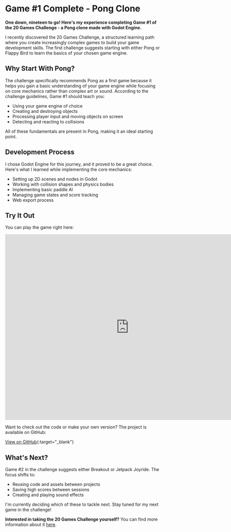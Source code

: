 # Game #1 Complete - Pong Clone


**One down, nineteen to go! Here's my experience completing Game #1 of the 20 Games Challenge - a Pong clone made with Godot Engine.**

I recently discovered the 20 Games Challenge, a structured learning path where you create increasingly complex games to build your game development skills. The first challenge suggests starting with either Pong or Flappy Bird to learn the basics of your chosen game engine.

## Why Start With Pong?

The challenge specifically recommends Pong as a first game because it helps you gain a basic understanding of your game engine while focusing on core mechanics rather than complex art or sound. According to the challenge guidelines, Game #1 should teach you:
- Using your game engine of choice
- Creating and destroying objects
- Processing player input and moving objects on screen
- Detecting and reacting to collisions

All of these fundamentals are present in Pong, making it an ideal starting point.

## Development Process

I chose Godot Engine for this journey, and it proved to be a great choice. Here's what I learned while implementing the core mechanics:

- Setting up 2D scenes and nodes in Godot
- Working with collision shapes and physics bodies
- Implementing basic paddle AI
- Managing game states and score tracking
- Web export process

## Try It Out

You can play the game right here:

<iframe src="https://pong.enutie.com" width="800" height="600" frameborder="0"></iframe>

Want to check out the code or make your own version? The project is available on GitHub:

[View on GitHub](https://github.com/enutie/godot-pong){:target="_blank"}

## What's Next?

Game #2 in the challenge suggests either Breakout or Jetpack Joyride. The focus shifts to:
- Reusing code and assets between projects
- Saving high scores between sessions
- Creating and playing sound effects

I'm currently deciding which of these to tackle next. Stay tuned for my next game in the challenge!

**Interested in taking the 20 Games Challenge yourself?** You can find more information about it [here](https://20_games_challenge.com).
